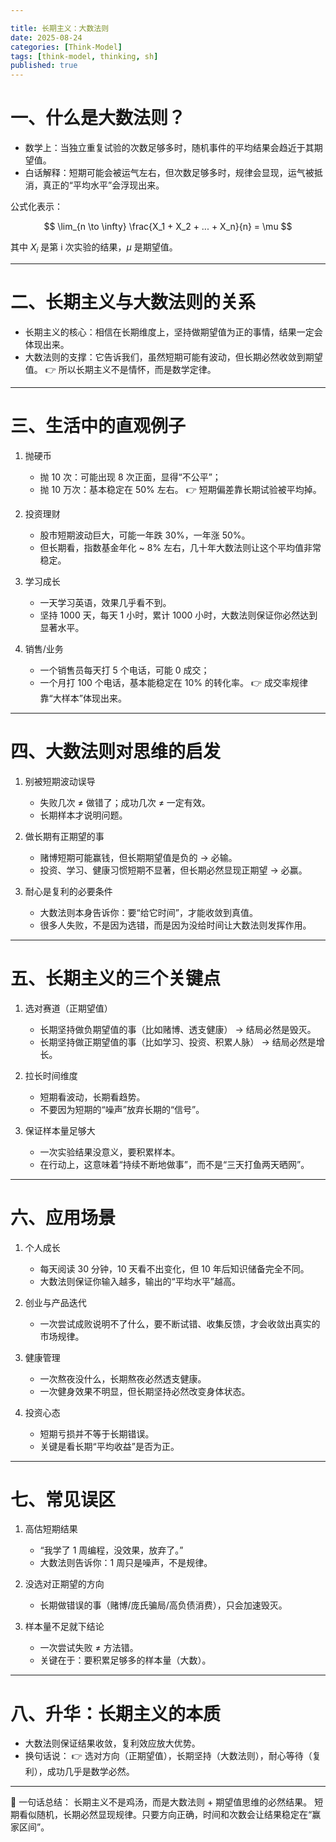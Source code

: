 ```yaml
---

title: 长期主义：大数法则
date: 2025-08-24
categories: [Think-Model]
tags: [think-model, thinking, sh]
published: true
---
```


# 一、什么是大数法则？

* 数学上：当独立重复试验的次数足够多时，随机事件的平均结果会趋近于其期望值。
* 白话解释：短期可能会被运气左右，但次数足够多时，规律会显现，运气被抵消，真正的“平均水平”会浮现出来。

公式化表示：

$$
\lim_{n \to \infty} \frac{X_1 + X_2 + ... + X_n}{n} = \mu
$$

其中 $X_i$ 是第 i 次实验的结果，$\mu$ 是期望值。

---

# 二、长期主义与大数法则的关系

* 长期主义的核心：相信在长期维度上，坚持做期望值为正的事情，结果一定会体现出来。
* 大数法则的支撑：它告诉我们，虽然短期可能有波动，但长期必然收敛到期望值。
  👉 所以长期主义不是情怀，而是数学定律。

---

# 三、生活中的直观例子

1. 抛硬币

   * 抛 10 次：可能出现 8 次正面，显得“不公平”；
   * 抛 10 万次：基本稳定在 50% 左右。
     👉 短期偏差靠长期试验被平均掉。

2. 投资理财

   * 股市短期波动巨大，可能一年跌 30%，一年涨 50%。
   * 但长期看，指数基金年化 \~ 8% 左右，几十年大数法则让这个平均值非常稳定。

3. 学习成长

   * 一天学习英语，效果几乎看不到。
   * 坚持 1000 天，每天 1 小时，累计 1000 小时，大数法则保证你必然达到显著水平。

4. 销售/业务

   * 一个销售员每天打 5 个电话，可能 0 成交；
   * 一个月打 100 个电话，基本能稳定在 10% 的转化率。
     👉 成交率规律靠“大样本”体现出来。

---

# 四、大数法则对思维的启发

1. 别被短期波动误导

   * 失败几次 ≠ 做错了；成功几次 ≠ 一定有效。
   * 长期样本才说明问题。

2. 做长期有正期望的事

   * 赌博短期可能赢钱，但长期期望值是负的 → 必输。
   * 投资、学习、健康习惯短期不显著，但长期必然显现正期望 → 必赢。

3. 耐心是复利的必要条件

   * 大数法则本身告诉你：要“给它时间”，才能收敛到真值。
   * 很多人失败，不是因为选错，而是因为没给时间让大数法则发挥作用。

---

# 五、长期主义的三个关键点

1. 选对赛道（正期望值）

   * 长期坚持做负期望值的事（比如赌博、透支健康） → 结局必然是毁灭。
   * 长期坚持做正期望值的事（比如学习、投资、积累人脉） → 结局必然是增长。

2. 拉长时间维度

   * 短期看波动，长期看趋势。
   * 不要因为短期的“噪声”放弃长期的“信号”。

3. 保证样本量足够大

   * 一次实验结果没意义，要积累样本。
   * 在行动上，这意味着“持续不断地做事”，而不是“三天打鱼两天晒网”。

---

# 六、应用场景

1. 个人成长

   * 每天阅读 30 分钟，10 天看不出变化，但 10 年后知识储备完全不同。
   * 大数法则保证你输入越多，输出的“平均水平”越高。

2. 创业与产品迭代

   * 一次尝试成败说明不了什么，要不断试错、收集反馈，才会收敛出真实的市场规律。

3. 健康管理

   * 一次熬夜没什么，长期熬夜必然透支健康。
   * 一次健身效果不明显，但长期坚持必然改变身体状态。

4. 投资心态

   * 短期亏损并不等于长期错误。
   * 关键是看长期“平均收益”是否为正。

---

# 七、常见误区

1. 高估短期结果

   * “我学了 1 周编程，没效果，放弃了。”
   * 大数法则告诉你：1 周只是噪声，不是规律。

2. 没选对正期望的方向

   * 长期做错误的事（赌博/庞氏骗局/高负债消费），只会加速毁灭。

3. 样本量不足就下结论

   * 一次尝试失败 ≠ 方法错。
   * 关键在于：要积累足够多的样本量（大数）。

---

# 八、升华：长期主义的本质

* 大数法则保证结果收敛，复利效应放大优势。
* 换句话说：
  👉 选对方向（正期望值），长期坚持（大数法则），耐心等待（复利），成功几乎是数学必然。

---

📌 一句话总结：
长期主义不是鸡汤，而是大数法则 + 期望值思维的必然结果。
短期看似随机，长期必然显现规律。只要方向正确，时间和次数会让结果稳定在“赢家区间”。


